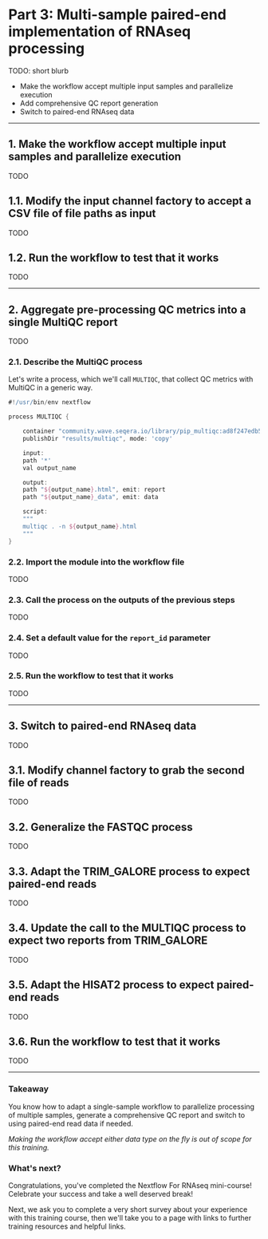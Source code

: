 # Part 3: Multi-sample paired-end implementation of RNAseq processing

TODO: short blurb

- Make the workflow accept multiple input samples and parallelize execution
- Add comprehensive QC report generation
- Switch to paired-end RNAseq data

---

## 1. Make the workflow accept multiple input samples and parallelize execution

TODO

## 1.1. Modify the input channel factory to accept a CSV file of file paths as input

TODO

## 1.2. Run the workflow to test that it works

TODO

---

## 2. Aggregate pre-processing QC metrics into a single MultiQC report

TODO

### 2.1. Describe the MultiQC process

Let's write a process, which we'll call `MULTIQC`, that collect QC metrics with MultiQC in a generic way.

```groovy title="modules/trim_galore.nf" linenums="1"
#!/usr/bin/env nextflow

process MULTIQC {

    container "community.wave.seqera.io/library/pip_multiqc:ad8f247edb55897c"
    publishDir "results/multiqc", mode: 'copy'

    input:
    path '*'
    val output_name

    output:
    path "${output_name}.html", emit: report
    path "${output_name}_data", emit: data

    script:
    """
    multiqc . -n ${output_name}.html
    """
}
```

### 2.2. Import the module into the workflow file

TODO

### 2.3. Call the process on the outputs of the previous steps

TODO

### 2.4. Set a default value for the `report_id` parameter

TODO

### 2.5. Run the workflow to test that it works

TODO

---

<!-- Bonus if there's time -->

## 3. Switch to paired-end RNAseq data

TODO

## 3.1. Modify channel factory to grab the second file of reads

TODO

## 3.2. Generalize the FASTQC process

TODO

## 3.3. Adapt the TRIM_GALORE process to expect paired-end reads

TODO

## 3.4. Update the call to the MULTIQC process to expect two reports from TRIM_GALORE

TODO

## 3.5. Adapt the HISAT2 process to expect paired-end reads

TODO

## 3.6. Run the workflow to test that it works

TODO

---

### Takeaway

You know how to adapt a single-sample workflow to parallelize processing of multiple samples, generate a comprehensive QC report and switch to using paired-end read data if needed.

_Making the workflow accept either data type on the fly is out of scope for this training._

### What's next?

Congratulations, you've completed the Nextflow For RNAseq mini-course! Celebrate your success and take a well deserved break!

Next, we ask you to complete a very short survey about your experience with this training course, then we'll take you to a page with links to further training resources and helpful links.
